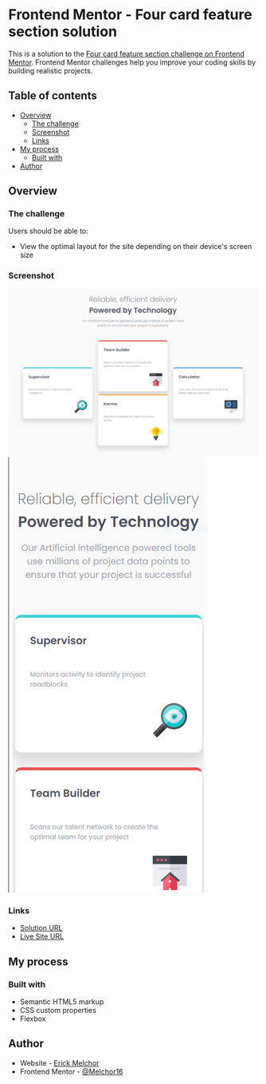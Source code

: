 # Frontend Mentor - Four card feature section solution

This is a solution to the [Four card feature section challenge on Frontend Mentor](https://www.frontendmentor.io/challenges/four-card-feature-section-weK1eFYK). Frontend Mentor challenges help you improve your coding skills by building realistic projects. 

## Table of contents

- [Overview](#overview)
  - [The challenge](#the-challenge)
  - [Screenshot](#screenshot)
  - [Links](#links)
- [My process](#my-process)
  - [Built with](#built-with)
- [Author](#author)

## Overview

### The challenge

Users should be able to:

- View the optimal layout for the site depending on their device's screen size

### Screenshot

![](./images/ss1.PNG)
![](./images/ss2.PNG)

### Links

- [Solution URL](https://github.com/Melchor16/four-card-feature)
- [Live Site URL](https://melchor16.github.io/four-card-feature/)

## My process

### Built with

- Semantic HTML5 markup
- CSS custom properties
- Flexbox

## Author

- Website - [Erick Melchor](https://github.com/Melchor16)
- Frontend Mentor - [@Melchor16](https://www.frontendmentor.io/profile/Melchor16)